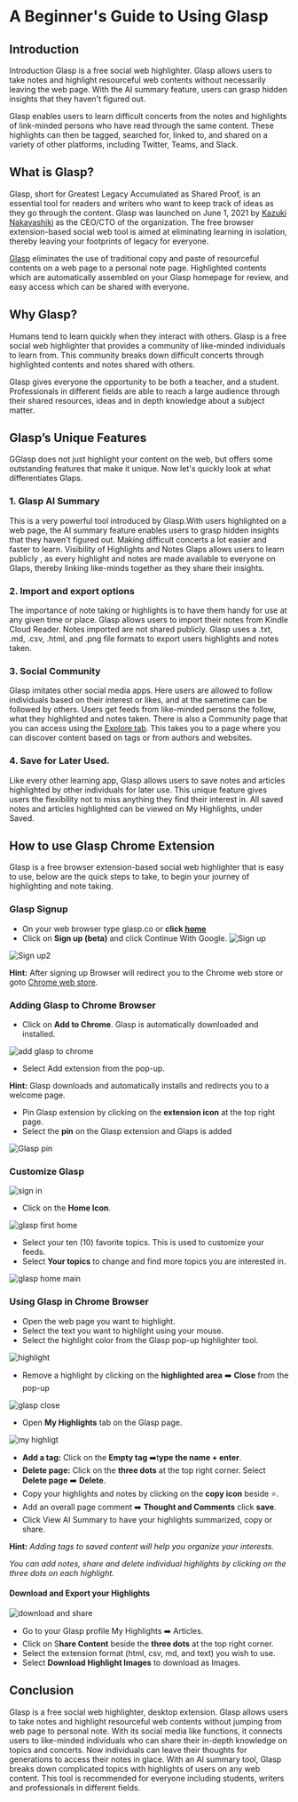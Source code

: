 # A Beginner's Guide to Using Glasp

## Introduction
Introduction
Glasp is a free social web highlighter. Glasp allows users to take notes and highlight resourceful  web contents without necessarily leaving the web page. 
With the AI summary feature, users can grasp hidden insights that they haven't figured out. 

Glasp enables users to learn difficult concerts from the notes and highlights of link-minded persons who have read through the same content. These highlights can then be tagged, searched for, linked to, and shared on a variety of other platforms, including Twitter, Teams, and Slack.


## What is Glasp?
Glasp, short for Greatest Legacy Accumulated as Shared Proof, is an essential tool for readers and writers who want to keep track of ideas as they go through the content.  Glasp was launched on June 1, 2021 by [Kazuki Nakayashiki](https://www.crunchbase.com/person/kazuki-nakayashiki) as the CEO/CTO of the organization. The free browser extension-based social web tool is aimed at eliminating learning in isolation, thereby leaving your footprints of legacy for everyone.

 [Glasp](https://blog.glasp.co/how-to-install-glasps-browser-extension/) eliminates the use of traditional copy and paste of resourceful contents on a web page to a personal note page. Highlighted contents which are automatically assembled on your Glasp homepage for review, and easy access which can be shared with everyone. 


## Why Glasp?
Humans tend to learn quickly when they interact with others. Glasp is a free social web highlighter that provides a community of like-minded individuals to learn from. This community breaks down difficult concerts through highlighted contents and notes shared with others. 

Glasp gives everyone the opportunity to be both a teacher, and a student. Professionals in different fields are able to reach a large audience through their shared resources, ideas and in depth knowledge about a subject matter. 

## Glasp’s Unique Features
GGlasp does not just highlight your content on the web, but offers some outstanding features that make it unique. Now let's quickly  look at what differentiates Glaps.  
### 1. Glasp AI Summary 
This is a very powerful tool introduced by Glasp.With users highlighted on a web page, the AI summary feature enables users to grasp hidden insights that they haven't figured out. Making difficult concerts a lot easier and faster to learn. 
Visibility of Highlights and Notes
Glaps allows users to learn publicly , as every highlight and notes are made available to everyone on Glaps, thereby linking like-minds together as they share their insights.
### 2. Import and export options
The importance of note taking or highlights is to have them handy for use at any given time or place. Glasp allows users to import their notes from Kindle Cloud Reader. Notes imported are not shared publicly.
Glasp uses a .txt, .md, .csv, .html, and .png file formats to export users highlights and notes taken. 

### 3. Social Community 
Glasp imitates other social media apps. Here users are allowed to follow individuals based on their interest or likes, and at the sametime can be followed by others. Users get feeds from like-minded persons the follow, what they highlighted and notes taken.
There is also a Community page that you can access using the [Explore tab](https://glasp.co/explore/). This takes you to a page where you can discover content based on tags or from authors and websites.

### 4. Save for Later Used.
Like every other learning app, Glasp allows users to save notes and articles highlighted by other individuals for later use. This unique feature gives users the flexibility not to miss anything they find their interest in.  All saved notes and articles highlighted can be viewed on My Highlights, under Saved.  

## How to use Glasp Chrome Extension
Glasp is a free browser extension-based social web highlighter that is easy to use, below are the quick steps to take, to begin your journey of highlighting and note taking.

### Glasp Signup
* On your web  browser type glasp.co or **click [home](https://glasp.co/)**
* Click on **Sign up (beta)** and click Continue With Google.
![Sign up](images/glasp%20signup.png)

![Sign up2](images/glasp%20signup%202.png)

**Hint:** After signing up Browser will redirect you to the Chrome web store or goto [Chrome web store](https://chrome.google.com/webstore/detail/glasp-social-web-highligh/blillmbchncajnhkjfdnincfndboieik). 

### Adding Glasp to Chrome Browser
* Click on **Add to Chrome**. Glasp is automatically downloaded and installed. 

![add glasp to chrome](images/add%20glasp.png)
* Select Add extension from the pop-up.

**Hint:** Glasp downloads and automatically installs and redirects you to a welcome page.

* Pin Glasp extension by clicking on the **extension icon** at the top right page.
* Select the **pin** on the Glasp extension and Glaps is added

![Glasp pin](images/glasp%20pin1.png)

### Customize Glasp

![sign in](images/glasp%20signin.png)


* Click on the **Home Icon**.

![glasp first home](images/glasp%20first%20home.png)

* Select your ten (10) favorite topics. This is used to customize your feeds. 
* Select  **Your topics** to change and find more topics you are interested in.

![glasp home main](images/glasp%20home%20main.png)

### Using Glasp in Chrome Browser 

* Open the web page you want to highlight. 
* Select the text you want to highlight using your mouse.
* Select the highlight color from the Glasp pop-up highlighter tool.

![highlight](images/glasp%20first%20highlight%202.png)

* Remove a highlight by clicking on the **highlighted area**  ➡️ **Close** from the pop-up

![glasp close](images/glasp%20close.png)

* Open **My Highlights** tab on the Glasp page.


![my highligt](images/annotely_image.png)

* **Add a tag:** Click on the **Empty tag** ➡️t**ype the name + enter**. 
* **Delete page:** Click on the  **three dots** at the top right corner. 
        Select **Delete page** ➡️ **Delete**. 
* Copy your highlights and notes by clicking on the **copy icon** beside ⭐.
* Add an overall page comment ➡️ **Thought and Comments** click **save**.
* Click View AI Summary to have your highlights summarized, copy or share.

**Hint:** *Adding tags to saved content will help you organize your interests.*

*You can add notes, share and delete individual highlights by clicking on the three dots on each highlight.*

#### Download and Export your Highlights

![download and share](images/glasp%20download%20and%20share.png)

* Go to your Glasp profile  My Highlights ➡️ Articles. 
* Click on S**hare Content** beside the **three dots** at the top right corner.
* Select the extension format (html, csv, md, and text) you wish to use.
* Select **Download Highlight Images** to download as Images.

## Conclusion 
Glasp is a free social web highlighter, desktop extension. Glasp allows users to take notes and highlight resourceful  web contents without jumping from web page to personal note. With its social media like functions, it connects users to like-minded individuals who can share their in-depth knowledge on topics and concerts. Now individuals can leave their thoughts for generations to access their notes in glace. With an AI summary tool, Glasp breaks down complicated topics with highlights of users on any web content. This tool is recommended for everyone including students, writers and professionals in different fields. 

